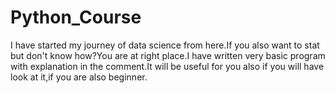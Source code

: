 # Python_Course
I have started my journey of data science from here.If you also want to stat but don't know how?You are at right place.I have written very basic program with explanation in the comment.It will be useful for you also if you will have look at it,if you are also beginner.
